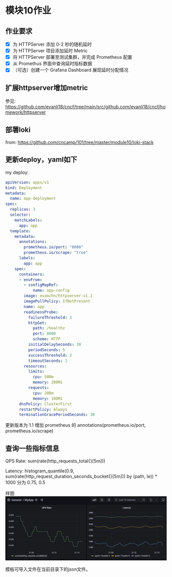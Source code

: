 # 模块10作业

## 作业要求

- [x] 为 HTTPServer 添加 0-2 秒的随机延时
- [x] 为 HTTPServer 项目添加延时 Metric
- [x] 将 HTTPServer 部署至测试集群，并完成 Prometheus 配置
- [x] 从 Promethus 界面中查询延时指标数据
- [x] （可选）创建一个 Grafana Dashboard 展现延时分配情况

## 扩展httpserver增加metric

参见: https://github.com/evanli18/cncf/tree/main/src/github.com/evanli18/cncf/homework/httpserver

## 部署loki

from: https://github.com/cncamp/101/tree/master/module10/loki-stack

## 更新deploy，yaml如下

my deploy:

```yaml
apiVersion: apps/v1
kind: Deployment
metadata:
  name: app-deployment
spec:
  replicas: 3
  selector:
    matchLabels:
      app: app
  template:
    metadata:
      annotations:
        prometheus.io/port: "8080"
        prometheus.io/scrape: "true"
      labels:
        app: app
    spec:
      containers:
      - envFrom:
        - configMapRef:
            name: app-config
        image: evanchn/httpserver:v1.1
        imagePullPolicy: IfNotPresent
        name: app
        readinessProbe:
          failureThreshold: 3
          httpGet:
            path: /healthz
            port: 8080
            scheme: HTTP
          initialDelaySeconds: 30
          periodSeconds: 5
          successThreshold: 2
          timeoutSeconds: 1
        resources:
          limits:
            cpu: 500m
            memory: 200Mi
          requests:
            cpu: 200m
            memory: 100Mi
      dnsPolicy: ClusterFirst
      restartPolicy: Always
      terminationGracePeriodSeconds: 30
```

更新版本为 1.1
增加 prometheus 的 annotations(prometheus.io/port, prometheus.io/scrape)

## 查询一些指标信息

QPS Rate: sum(rate(http_requests_total{}[5m]))

Latency: histogram_quantile(0.9, sum(rate(http_request_duration_seconds_bucket{}[5m])) by (path, le)) * 1000
    分为 0.75, 0.5

样图
![image](./dashboard.png)

模板可导入文件在当前目录下的json文件。
